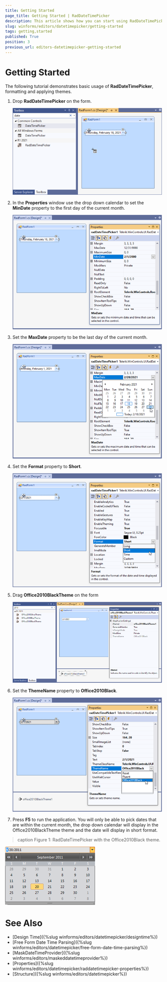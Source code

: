 ```yaml
---
title: Getting Started
page_title: Getting Started | RadDateTimePicker
description: This article shows how you can start using RadDateTimePicker.
slug: winforms/editors/datetimepicker/getting-started
tags: getting,started
published: True
position: 3
previous_url: editors-datetimepicker-getting-started
---
```


# Getting Started

The following tutorial demonstrates basic usage of __RadDateTimePicker__, formatting and applying themes.

1. Drop __RadDateTimePicker__ on the form.

	![editors-datetimepicker-getting-started 002](images/editors-datetimepicker-getting-started002.png)
          
1. In the __Properties__ window use the drop down calendar to set the __MinDate__ property to the first day of the current month.

	![editors-datetimepicker-getting-started 003](images/editors-datetimepicker-getting-started003.png)          

1. Set the __MaxDate__ property to be the last day of the current month.

	![editors-datetimepicker-getting-started 004](images/editors-datetimepicker-getting-started004.png)           

1. Set the __Format__ property to __Short__.

	![editors-datetimepicker-getting-started 005](images/editors-datetimepicker-getting-started005.png)           

1. Drag __Office2010BlackTheme__ on the form

	![editors-datetimepicker-getting-started 006](images/editors-datetimepicker-getting-started006.png)            

1. Set the __ThemeName__ property to __Office2010Black__.

	![editors-datetimepicker-getting-started 007](images/editors-datetimepicker-getting-started007.png)             

1. Press __F5__ to run the application. You will only be able to pick dates that are within the current month, the drop down calendar will display in the Office2010BlackTheme theme and the date will display in short format.

>caption Figure 1: RadDateTimePicker with the Office2010Black theme.
 
![editors-datetimepicker-getting-started 001](images/editors-datetimepicker-getting-started001.png)


# See Also

* [Design Time]({%slug winforms/editors/datetimepicker/designtime%})
* [Free Form Date Time Parsing]({%slug winforms/editors/datetimepicker/free-form-date-time-parsing%})
* [MaskDateTimeProvider]({%slug winforms/editors/maskeddatetimeprovider%})
* [Properties]({%slug winforms/editors/datetimepicker/raddatetimepicker-properties%})
* [Structure]({%slug winforms/editors/datetimepicker%})